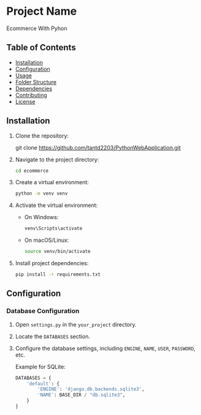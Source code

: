 # Project Name
Ecommerce With Pyhon

## Table of Contents
- [Installation](#installation)
- [Configuration](#configuration)
- [Usage](#usage)
- [Folder Structure](#folder-structure)
- [Dependencies](#dependencies)
- [Contributing](#contributing)
- [License](#license)

## Installation

1. Clone the repository:

    git clone https://github.com/tantd2203/PythonWebApplication.git

2. Navigate to the project directory:

      ```bash
    cd ecommerce
    ```


3. Create a virtual environment:

    ```bash
    python -m venv venv
    ```

4. Activate the virtual environment:

    - On Windows:

        ```bash
        venv\Scripts\activate
        ```

    - On macOS/Linux:

        ```bash
        source venv/bin/activate
        ```

5. Install project dependencies:

    ```bash
    pip install -r requirements.txt
    ```

## Configuration

### Database Configuration

1. Open `settings.py` in the `your_project` directory.

2. Locate the `DATABASES` section.

3. Configure the database settings, including `ENGINE`, `NAME`, `USER`, `PASSWORD`, etc.

   Example for SQLite:

   ```python
   DATABASES = {
       'default': {
           'ENGINE': 'django.db.backends.sqlite3',
           'NAME': BASE_DIR / "db.sqlite3",
       }
   }
  ```
   